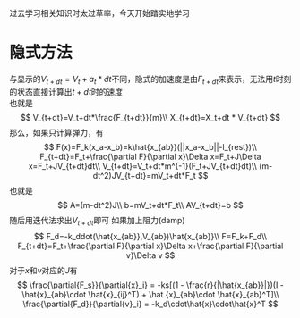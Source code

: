 过去学习相关知识时太过草率，今天开始踏实地学习  
# 隐式方法
与显示的$V_{t+dt}=V_t+a_t*dt$不同，隐式的加速度是由$F_{t+dt}$来表示，无法用$t$时刻的状态直接计算出$t+dt$时的速度  
也就是  
$$
V_{t+dt}=V_t+dt*\frac{F_{t+dt}}{m}\\
X_{t+dt}=X_t+dt * V_{t+dt}
$$
那么，如果只计算弹力，有
$$
F(x)=F_k(x_a-x_b)=k\hat{x_{ab}}(||x_a-x_b||-l_{rest})\\
F_{t+dt}=F_t+\frac{\partial F}{\partial x}\Delta x=F_t+J\Delta x=F_t+JV_{t+dt}dt\\
V_{t+dt}=V_t+dt*m^{-1}(F_t+JV_{t+dt}dt)\\
(m-dt^2)JV_{t+dt}=mV_t+dt*F_t
$$
也就是
$$
A=(m-dt^2)J\\
b=mV_t+dt*F_t\\
AV_{t+dt}=b
$$
随后用迭代法求出$V_{t+dt}$即可
如果加上阻力(damp)  
$$
F_d=-k_ddot(\hat{x_{ab}},V_{ab})\hat{x_{ab}}\\
F=F_k+F_d\\
F_{t+dt}=F_t+\frac{\partial F}{\partial x}\Delta x+\frac{\partial F}{\partial v}\Delta v
$$
对于$x$和$v$对应的$J$有  
$$
\frac{\partial{F_s}}{\partial{x}_i} = -ks[(1 - \frac{r}{|\hat{x_{ab}}|})(I - \hat{x}_{ab}\cdot \hat{x}_{ij}^T) + \hat {x}_{ab}\cdot \hat{x}_{ab}^T]\\
\frac{\partial{F_d}}{\partial{v}_i} = -k_d\cdot\hat{x}\cdot\hat{x}^T
$$